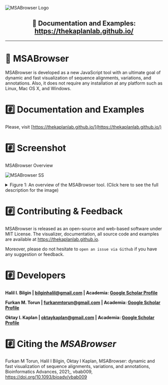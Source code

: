 ![MSABrowser Logo](https://user-images.githubusercontent.com/65191506/81839302-06123400-9550-11ea-92d2-ac904ccd32c6.png)
<h2 align="center"> 📰 Documentation and Examples: <a href="https://thekaplanlab.github.io/">https://thekaplanlab.github.io/</a> </h2>

---

# 🧬 MSABrowser

MSABrowser is developed as a new JavaScript tool with an ultimate goal of dynamic and fast visualization of sequence alignments, variations, and annotations. Also, it does not require any installation at any platform such as Linux, Mac OS X, and Windows.

# :hash: Documentation and Examples 
Please, visit [https://thekaplanlab.github.io/](https://thekaplanlab.github.io/)

# :hash: Screenshot

MSABrowser Overview

![MSABrowser SS](https://user-images.githubusercontent.com/49681382/136694235-509b6f32-423f-4ecd-aa9f-9b3089a8bdee.jpg)

<details>
<summary>Figure 1: An overview of the MSABrowser tool. (Click here to see the full description for the image)</summary>
MSA for homologous proteins of the human TUBA1A is depicted in this figure, along with genetic variations on the corresponding positions on sequences and associated intervals such as protein domains. (A) (I) The annotation part represents the specified intervals for the sequence and in this example, it is used for illustrating the positions of the protein domains with cross-link features that enable users to locate the website or page of the original database or article. (II) The notification part shows any type of defined modifications as a red asterisk above the sequence per position and displays the searched position in a species above the alignments. (III) The sequence alignment part contains the imported alignment data with the previously selected colour scheme. Also, rounded (circle) positions indicate that at least one genetic variation or modification exists in this position. A rectangular white background pop-up box appears when the mouse hovers the specific position in the sequence and the genetic variations and modifications are listed in this pop-up box. On the bottom, an auto-generated ‘Consensus’ sequence is displayed. On the left side, species names contain cross-reference links for referring to the dedicated page of the sequence according to its protein identifier such as a UniProt number and the near-white ‘x’ button enables users to hide the sequence from the alignment together with its identifier. (IV) A position in the sequence of any species listed in the alignment can be searched and the sequence alignment data in FASTA format can be downloaded with the blue button and visualization of alignment data can be exported as PNG format. Also, with the green ‘Reset’ button, it is available to reload the viewer. (B) Visualization of MSAs of six virus spike proteins with the MSABrowser tool. The positions with the annotations are marked in a circle, while the positions without annotations are displayed in a square. The full MSA comparisons with annotations can be found at our dedicated GitHub site https://thekaplanlab.github.io/ (C) Shown is the display of orthologous variants (OrthoVars), the positions of amino acid position or nucleotide, or PTMs with the programmable notification part of MSABrowser
</details>

# :hash: Contributing & Feedback
MSABrowser is released as an open-source and web-based software under MIT License. The visualizer, documentation, all source code and examples are available at https://thekaplanlab.github.io.

Moreover, please do not hesitate to `open an issue via Github` if you have any suggestion or feedback.

# :hash: Developers

**Halil I. Bilgin |  [bilginhalil@gmail.com](mailto:bilginhalil@gmail.com) | Academia: [Google Scholar Profile](https://scholar.google.com/citations?user=U1jyUGkAAAAJ&hl=en&oi=ao)**


**Furkan M. Torun |  [furkanmtorun@gmail.com](mailto:furkanmtorun@gmail.com) | Academia: [Google Scholar Profile](https://scholar.google.com/citations?user=d5ZyOZ4AAAAJ)**


**Oktay I. Kaplan |  [oktaykaplan@gmail.com](mailto:oktaykaplan@gmail.com) | Academia: [Google Scholar Profile](https://scholar.google.com/citations?user=YFzvQQUAAAAJ&hl=en)**


# :hash: Citing the *MSABrowser*
Furkan M Torun, Halil I Bilgin, Oktay I Kaplan, MSABrowser: dynamic and fast visualization of sequence alignments, variations, and annotations, Bioinformatics Advances, 2021;, vbab009, https://doi.org/10.1093/bioadv/vbab009

